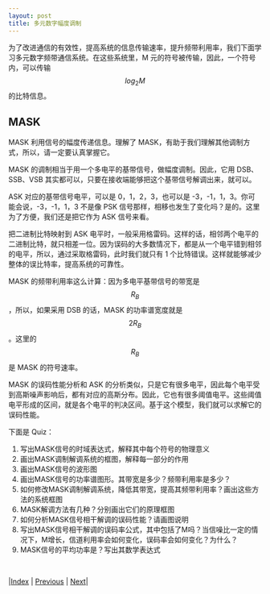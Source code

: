 ```yaml
---
layout: post
title: 多元数字幅度调制
---
```


为了改进通信的有效性，提高系统的信息传输速率，提升频带利用率，我们下面学习多元数字频带通信系统。在这些系统里，M 元的符号被传输，因此，一个符号内，可以传输 $$log_2 M$$ 的比特信息。

## MASK

MASK 利用信号的幅度传递信息。理解了 MASK，有助于我们理解其他调制方式，所以，请一定要认真掌握它。

MASK 的调制相当于用一个多电平的基带信号，做幅度调制。因此，它用 DSB、SSB、VSB 其实都可以，只要在接收端能够把这个基带信号解调出来，就可以。

ASK 对应的基带信号电平，可以是 0，1，2，3，也可以是 -3，-1，1，3。你可能会说，-3，-1，1，3 不是像 PSK 信号那样，相移也发生了变化吗？是的。这里为了方便，我们还是把它作为 ASK 信号来看。

把二进制比特映射到 ASK 电平时，一般采用格雷码。这样的话，相邻两个电平的二进制比特，就只相差一位。因为误码的大多数情况下，都是从一个电平错到相邻的电平，所以，通过采取格雷码，此时我们就只有 1 个比特错误。这样就能够减少整体的误比特率，提高系统的可靠性。

MASK 的频带利用率这么计算：因为多电平基带信号的带宽是 $$R_B$$，所以，如果采用 DSB 的话，MASK 的功率谱宽度就是 $$2 R_B$$。这里的 $$R_B$$ 是 MASK 的符号速率。

MASK 的误码性能分析和 ASK 的分析类似，只是它有很多电平，因此每个电平受到高斯噪声影响后，都有对应的高斯分布。因此，它也有很多阈值电平。这些阈值电平形成的区间，就是各个电平的判决区间。基于这个模型，我们就可以求解它的误码性能。

下面是 Quiz：

1. 写出MASK信号的时域表达式，解释其中每个符号的物理意义
1. 画出MASK调制解调系统的框图，解释每一部分的作用
1. 画出MASK信号的波形图
1. 画出MASK信号的功率谱图形。其带宽是多少？频带利用率是多少？
1. 如何修改MASK调制解调系统，降低其带宽，提高其频带利用率？画出这些方法的系统框图
1. MASK解调方法有几种？分别画出它们的原理框图
1. 如何分析MASK信号相干解调的误码性能？请画图说明
1. 写出MASK信号相干解调的误码率公式，其中包括了M吗？当信噪比一定的情况下，M增长，信道利用率会如何变化，误码率会如何变化？为什么？
1. MASK信号的平均功率是？写出其数学表达式

<br/>

|[Index](./) | [Previous](5-7-2psk) | [Next](5-11-qam)|
